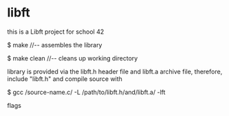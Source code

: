 # libft

this is a Libft project for school 42

$ make //-- assembles the library

$ make clean //-- cleans up working directory

library is provided via the libft.h header file and libft.a archive file, therefore, include "libft.h" and compile source with

$ gcc /source-name.c/ -L /path/to/libft.h/and/libft.a/ -lft

flags

